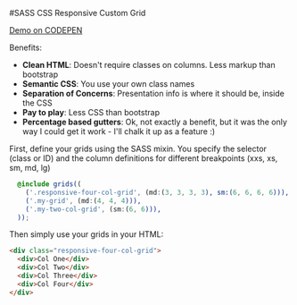 #SASS CSS Responsive Custom Grid

[Demo on CODEPEN](http://codepen.io/leegunn/pen/QGYYzv/)

Benefits:

* **Clean HTML**: Doesn't require classes on columns. Less markup than bootstrap
* **Semantic CSS**: You use your own class names
* **Separation of Concerns**: Presentation info is where it should be, inside the CSS
* **Pay to play**: Less CSS than bootstrap
* **Percentage based gutters**: Ok, not exactly a benefit, but it was the only way I could get it work - I'll chalk it up as a feature :)
 
First, define your grids using the SASS mixin. You specify the selector (class or ID) and the column definitions for different breakpoints (xxs, xs, sm, md, lg)

````SCSS
  @include grids((
    ('.responsive-four-col-grid', (md:(3, 3, 3, 3), sm:(6, 6, 6, 6))),
    ('.my-grid', (md:(4, 4, 4))),
    ('.my-two-col-grid', (sm:(6, 6))),
  ));
````

Then simply use your grids in your HTML:

```HTML
<div class="responsive-four-col-grid">
  <div>Col One</div>
  <div>Col Two</div>
  <div>Col Three</div>
  <div>Col Four</div>
</div>
```
